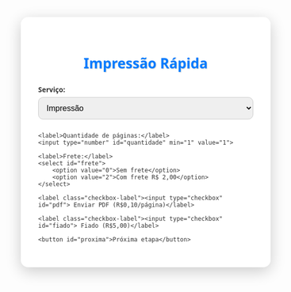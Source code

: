 <!DOCTYPE html>
<html lang="pt-BR">
<head>
<meta charset="UTF-8">
<meta name="viewport" content="width=device-width, initial-scale=1.0">
<title>Impressão Rápida</title>
<style>
body {
    margin: 0;
    font-family: 'Segoe UI', Tahoma, Geneva, Verdana, sans-serif;
    background: url('logo-fundo.png') no-repeat center center fixed;
    background-size: cover;
    color: #333;
}
.container {
    max-width: 700px;
    margin: 50px auto;
    background: rgba(255,255,255,0.95);
    padding: 35px;
    border-radius: 15px;
    box-shadow: 0 8px 30px rgba(0,0,0,0.2);
    transition: all 0.3s ease-in-out;
}
h1 { 
    text-align: center; 
    margin-bottom: 25px; 
    color:#007BFF; 
    text-shadow: 1px 1px 2px rgba(0,0,0,0.2);
}
label { display: block; margin: 12px 0 6px; font-weight: 600; }
input[type="number"], select, input[type="date"], input[type="time"] {
    width: 100%; 
    padding: 12px; 
    margin-bottom: 12px; 
    border-radius: 10px; 
    border: 1px solid #ccc;
    font-size: 16px;
    transition: border 0.3s;
}
input[type="number"]:focus, select:focus, input[type="date"]:focus, input[type="time"]:focus {
    border: 2px solid #007BFF;
}
button {
    background: linear-gradient(90deg,#28a745,#20c997);
    color: #fff; 
    padding: 14px 28px;
    border: none; 
    border-radius: 12px; 
    cursor: pointer; 
    font-size: 16px;
    margin-top: 10px;
    transition: all 0.3s;
    box-shadow: 0 4px 12px rgba(0,0,0,0.2);
}
button:hover { 
    transform: translateY(-3px);
    box-shadow: 0 6px 15px rgba(0,0,0,0.25);
}
button:disabled { background-color: #aaa; cursor: not-allowed; }
.hidden { display: none; }
.total { 
    font-weight: bold; 
    margin-top: 15px; 
    font-size: 22px; 
    color:#dc3545; 
    text-align: center;
}
.manutencao { text-decoration: line-through; color: #888; }
.checkbox-label { font-weight: normal; cursor: pointer; }
input[type="checkbox"] { margin-right: 10px; transform: scale(1.2); }
@media(max-width:600px){
    .container { margin: 20px; padding: 25px; }
    button { width: 100%; }
}
</style>
</head>
<body>

<div class="container">
<h1>Impressão Rápida</h1>

<!-- Etapa 1 -->
<div id="etapa1">
    <label>Serviço:</label>
    <select id="servico">
        <option value="impressao">Impressão</option>
        <option value="xerox" disabled class="manutencao">Xerox (em manutenção)</option>
    </select>

    <label>Quantidade de páginas:</label>
    <input type="number" id="quantidade" min="1" value="1">

    <label>Frete:</label>
    <select id="frete">
        <option value="0">Sem frete</option>
        <option value="2">Com frete R$ 2,00</option>
    </select>

    <label class="checkbox-label"><input type="checkbox" id="pdf"> Enviar PDF (R$0,10/página)</label>

    <label class="checkbox-label"><input type="checkbox" id="fiado"> Fiado (R$5,00)</label>

    <button id="proxima">Próxima etapa</button>
</div>

<!-- Etapa 2 -->
<div id="etapa2" class="hidden">
    <label>Escolha a data:</label>
    <input type="date" id="data">

    <label>Escolha o horário:</label>
    <select id="horario">
        <option value="08:00">08:00</option>
        <option value="10:00">10:00</option>
        <option value="12:00">12:00</option>
        <option value="14:00">14:00</option>
        <option value="16:00">16:00</option>
        <option value="18:00">18:00</option>
        <option value="20:00">20:00</option>
    </select>

    <label>Forma de pagamento:</label>
    <select id="pagamento">
        <option value="dinheiro">Dinheiro</option>
        <option value="pix">PIX (chave: 71982513027)</option>
    </select>

    <button id="proxima2">Próxima etapa</button>
    <button id="voltar">Voltar</button>
</div>

<!-- Etapa 3 -->
<div id="etapa3" class="hidden">
    <label>Assinar plano fidelidade por R$15/mês?</label>
    <label class="checkbox-label"><input type="checkbox" id="fidelidade"> Sim, quero</label>
    <small>Benefício: impressões grátis enquanto ativo. Cancelamento a qualquer momento. Mantém 4 meses grátis após cancelar.</small>

    <div class="total">Valor final: R$ <span id="totalFinal">0,00</span></div>

    <button id="confirmar">Confirmar Agendamento</button>
    <button id="voltar2">Voltar</button>
</div>

</div>

<script>
// Preços
const precoNormal = 2.5;
const precoCombo = 1.0;
const taxaTrabalho = 1.0;
const taxaPDF = 0.10;
const taxaFiado = 5.0;
const taxaSegunda = 2.0;

// Elementos
const servicoEl = document.getElementById('servico');
const quantidadeEl = document.getElementById('quantidade');
const freteEl = document.getElementById('frete');
const pdfEl = document.getElementById('pdf');
const fiadoEl = document.getElementById('fiado');
const totalFinalEl = document.getElementById('totalFinal');

const etapa1El = document.getElementById('etapa1');
const etapa2El = document.getElementById('etapa2');
const etapa3El = document.getElementById('etapa3');
const proximaBtn = document.getElementById('proxima');
const proxima2Btn = document.getElementById('proxima2');
const voltarBtn = document.getElementById('voltar');
const voltar2Btn = document.getElementById('voltar2');
const confirmarBtn = document.getElementById('confirmar');
const dataEl = document.getElementById('data');
const horarioEl = document.getElementById('horario');
const pagamentoEl = document.getElementById('pagamento');
const fidelidadeEl = document.getElementById('fidelidade');

// Avançar etapa 1 -> 2
proximaBtn.addEventListener('click', () => {
    etapa1El.classList.add('hidden');
    etapa2El.classList.remove('hidden');
    atualizarHorarios();
});

// Avançar etapa 2 -> 3
proxima2Btn.addEventListener('click', () => {
    if(!dataEl.value || !horarioEl.value){
        alert('Escolha data e horário.');
        return;
    }
    etapa2El.classList.add('hidden');
    etapa3El.classList.remove('hidden');
    calcularValorFinal();
});

// Voltar
voltarBtn.addEventListener('click', () => {
    etapa2El.classList.add('hidden');
    etapa1El.classList.remove('hidden');
});
voltar2Btn.addEventListener('click', () => {
    etapa3El.classList.add('hidden');
    etapa2El.classList.remove('hidden');
});

// Bloqueio horários
function atualizarHorarios(){
    const agendamentos = JSON.parse(localStorage.getItem('agendamentos') || '[]');
    const dataEscolhida = dataEl.value;
    if(!dataEscolhida) return;
    const diaSemana = new Date(dataEscolhida).getDay(); // 0=domingo, 1=segunda
    for(let option of horarioEl.options) option.disabled = false;

    // Bloqueio horários almoço
    for(let option of horarioEl.options){
        const hora = parseInt(option.value.split(':')[0]);
        if((diaSemana>=2 && diaSemana<=5 && hora>=12 && hora<18) || (diaSemana===0 || diaSemana===6) && hora>=12 && hora<14){
            option.disabled = true;
        }
    }

    // Bloqueio horários já agendados
    for(let ag of agendamentos){
        if(ag.data === dataEscolhida){
            for(let option of horarioEl.options){
                if(option.value === ag.horario) option.disabled = true;
            }
        }
    }
}

// Calcular valor final
function calcularValorFinal(){
    let qtd = parseInt(quantidadeEl.value) || 1;
    let frete = parseFloat(freteEl.value) || 0;
    let base = qtd === 5 ? precoCombo * qtd : precoNormal * qtd;
    let pdf = pdfEl.checked ? qtd * taxaPDF : 0;
    let fiado = fiadoEl.checked ? taxaFiado : 0;

    // Taxa segunda-feira
    let taxaSeg = 0;
    const diaSemana = new Date(dataEl.value).getDay();
    if(diaSemana === 1) taxaSeg = taxaSegunda;

    let total = base + pdf + frete + taxaTrabalho + fiado + taxaSeg;
    totalFinalEl.textContent = total.toFixed(2);
}

// Confirmar
confirmarBtn.addEventListener('click', () => {
    const data = dataEl.value;
    const horario = horarioEl.value;
    if(!data || !horario) return;
    let agendamentos = JSON.parse(localStorage.getItem('agendamentos') || '[]');
    agendamentos.push({data, horario});
    localStorage.setItem('agendamentos', JSON.stringify(agendamentos));
    alert(`Agendamento confirmado para ${data} às ${horario}`);
});
</script>

</body>
</html>
